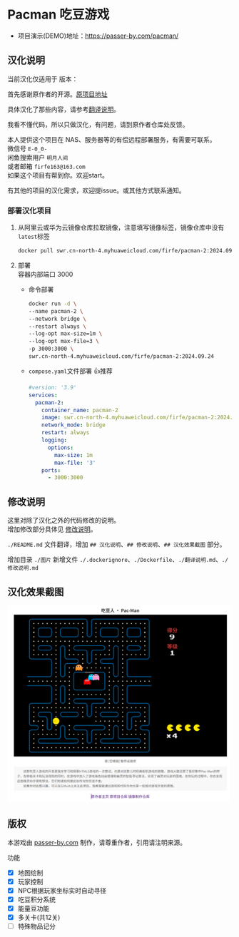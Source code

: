 # Pacman 吃豆游戏

- 项目演示(DEMO)地址：https://passer-by.com/pacman/

## 汉化说明

当前汉化仅适用于 版本：

首先感谢原作者的开源。[原项目地址](https://github.com/mumuy/pacman)

具体汉化了那些内容，请参考[翻译说明](./翻译说明.md)。

我看不懂代码，所以只做汉化，有问题，请到原作者仓库处反馈。

本人提供这个项目在 NAS、服务器等的有偿远程部署服务，有需要可联系。  
微信号 `E-0_0-`  
闲鱼搜索用户 `明月人间`  
或者邮箱 `firfe163@163.com`  
如果这个项目有帮到你。欢迎start。

有其他的项目的汉化需求，欢迎提issue。或其他方式联系通知。

### 部署汉化项目

1. 从阿里云或华为云镜像仓库拉取镜像，注意填写镜像标签，镜像仓库中没有`latest`标签

   ```bash
   docker pull swr.cn-north-4.myhuaweicloud.com/firfe/pacman-2:2024.09.24
   ```

2. 部署  
   容器内部端口 3000
     - 命令部署

       ```bash
       docker run -d \
       --name pacman-2 \
       --network bridge \
       --restart always \
       --log-opt max-size=1m \
       --log-opt max-file=3 \
       -p 3000:3000 \
       swr.cn-north-4.myhuaweicloud.com/firfe/pacman-2:2024.09.24
       ```

     - `compose.yaml`文件部署 👍推荐

       ```yaml
       #version: '3.9'
       services:
         pacman-2:
           container_name: pacman-2
           image: swr.cn-north-4.myhuaweicloud.com/firfe/pacman-2:2024.09.24
           network_mode: bridge
           restart: always
           logging:
             options:
               max-size: 1m
               max-file: '3'
           ports:
             - 3000:3000
       ```
## 修改说明

这里对除了汉化之外的代码修改的说明。  
增加修改部分具体见 [修改说明](./修改说明.md)。

`./README.md` 文件翻译，增加 `## 汉化说明`、`## 修改说明`、`## 汉化效果截图` 部分。

增加目录 `./图片`
新增文件 `./.dockerignore`、`./Dockerfile`、`./翻译说明.md`、`./修改说明.md`  

## 汉化效果截图

<img src="图片/游戏效果.png" width="500" />

## 版权
本游戏由 [passer-by.com](https://passer-by.com/) 制作，请尊重作者，引用请注明来源。

功能

- [x] 地图绘制
- [x] 玩家控制
- [x] NPC根据玩家坐标实时自动寻径
- [x] 吃豆积分系统
- [x] 能量豆功能
- [x] 多关卡(共12关)
- [ ] 特殊物品记分
